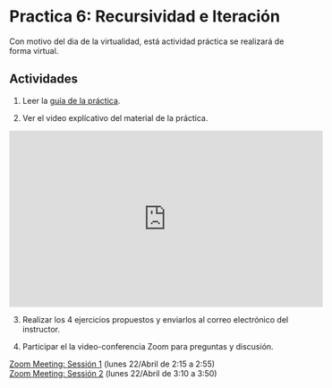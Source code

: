 # Practica 6: Recursividad e Iteración

Con motivo del dia de la virtualidad, está actividad práctica se realizará de forma virtual.

## Actividades

1. Leer la [guía de la práctica](Taller6-Prolog-201910.pdf).

2. Ver el video explícativo del material de la práctica.

<iframe width="560" height="315" src="https://www.youtube.com/embed/Zd7ij63mpTQ" frameborder="0" allow="accelerometer; autoplay; encrypted-media; gyroscope; picture-in-picture" allowfullscreen></iframe>

3. Realizar los 4 ejercicios propuestos y enviarlos al correo electrónico del instructor.

4. Participar el la video-conferencia Zoom para preguntas y discusión.

[Zoom Meeting: Sessión 1](https://zoom.us/j/949458405) (lunes 22/Abril de 2:15 a 2:55)  
[Zoom Meeting: Sessión 2](https://zoom.us/j/542869141) (lunes 22/Abril de 3:10 a 3:50)
